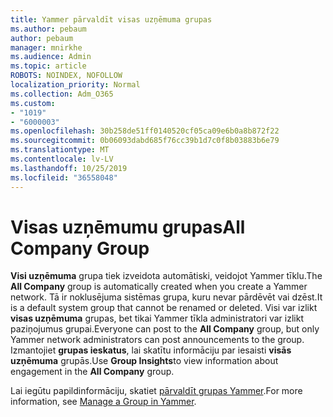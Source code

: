 ```yaml
---
title: Yammer pārvaldīt visas uzņēmuma grupas
ms.author: pebaum
author: pebaum
manager: mnirkhe
ms.audience: Admin
ms.topic: article
ROBOTS: NOINDEX, NOFOLLOW
localization_priority: Normal
ms.collection: Adm_O365
ms.custom:
- "1019"
- "6000003"
ms.openlocfilehash: 30b258de51ff0140520cf05ca09e6b0a8b872f22
ms.sourcegitcommit: 0b06093dabd685f76cc39b1d7c0f8b03883b6e79
ms.translationtype: MT
ms.contentlocale: lv-LV
ms.lasthandoff: 10/25/2019
ms.locfileid: "36558048"
---
```

# <a name="all-company-group"></a><span data-ttu-id="26a98-102">Visas uzņēmumu grupas</span><span class="sxs-lookup"><span data-stu-id="26a98-102">All Company Group</span></span>

<span data-ttu-id="26a98-103">**Visi uzņēmuma** grupa tiek izveidota automātiski, veidojot Yammer tīklu.</span><span class="sxs-lookup"><span data-stu-id="26a98-103">The **All Company** group is automatically created when you create a Yammer network.</span></span> <span data-ttu-id="26a98-104">Tā ir noklusējuma sistēmas grupa, kuru nevar pārdēvēt vai dzēst.</span><span class="sxs-lookup"><span data-stu-id="26a98-104">It is a default system group that cannot be renamed or deleted.</span></span> <span data-ttu-id="26a98-105">Visi var izlikt **visas uzņēmuma** grupas, bet tikai Yammer tīkla administratori var izlikt paziņojumus grupai.</span><span class="sxs-lookup"><span data-stu-id="26a98-105">Everyone can post to the **All Company** group, but only Yammer network administrators can post announcements to the group.</span></span> <span data-ttu-id="26a98-106">Izmantojiet **grupas ieskatus**, lai skatītu informāciju par iesaisti **visās uzņēmuma** grupās.</span><span class="sxs-lookup"><span data-stu-id="26a98-106">Use **Group Insights**to view information about engagement in the **All Company** group.</span></span>

<span data-ttu-id="26a98-107">Lai iegūtu papildinformāciju, skatiet [pārvaldīt grupas Yammer](https://support.office.com/article/Manage-a-group-in-Yammer-6e05c6d6-5548-4c88-89cd-e6757a514ef2).</span><span class="sxs-lookup"><span data-stu-id="26a98-107">For more information, see [Manage a Group in Yammer](https://support.office.com/article/Manage-a-group-in-Yammer-6e05c6d6-5548-4c88-89cd-e6757a514ef2).</span></span>
